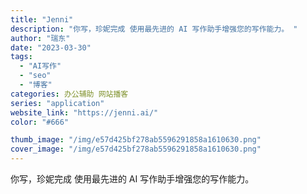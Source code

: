 ```yaml
---
title: "Jenni"
description: "你写，珍妮完成 使用最先进的 AI 写作助手增强您的写作能力。 "
author: "瑞东"
date: "2023-03-30"
tags:
  - "AI写作"
  - "seo"
  - "博客"
categories: 办公辅助 网站播客
series: "application"
website_link: "https://jenni.ai/"
color: "#666"

thumb_image: "/img/e57d425bf278ab5596291858a1610630.png"
cover_image: "/img/e57d425bf278ab5596291858a1610630.png"
---
```


你写，珍妮完成 使用最先进的 AI 写作助手增强您的写作能力。 